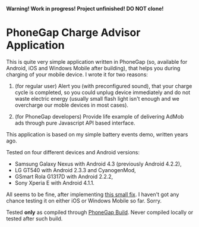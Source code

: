 **Warning! Work in progress! Project unfinished! DO NOT clone!**

# PhoneGap Charge Advisor Application

This is quite very simple application written in PhoneGap (so, available for Android, iOS and Windows Mobile after building), that helps you during charging of your mobile device. I wrote it for two reasons:

1. (for regular user) Alert you (with preconfigured sound), that your charge cycle is completed, so you could unplug device immediately and do not waste electric energy (usually small flash light isn't enough and we overcharge our moble devices in most cases).

2. (for PhoneGap developers) Provide life example of delivering AdMob ads through pure Javascript API based interface.
 
This application is based on my simple battery events demo, written years ago.

Tested on four different devices and Android versions:

- Samsung Galaxy Nexus with Android 4.3 (previously Android 4.2.2),
- LG GT540 with Android 2.3.3 and CyanogenMod, 
- GSmart Rola G1317D with Android 2.2.2,
- Sony Xperia E with Android 4.1.1.

All seems to be fine, after implementing [this small fix](https://github.com/phonegap/build/issues/178#issuecomment-24287410). I haven't got any chance testing it on either iOS or Windows Mobile so far. Sorry.

Tested **only** as compiled through [PhoneGap Build](http://build.phonegap.com). Never compiled locally or tested after such build.
